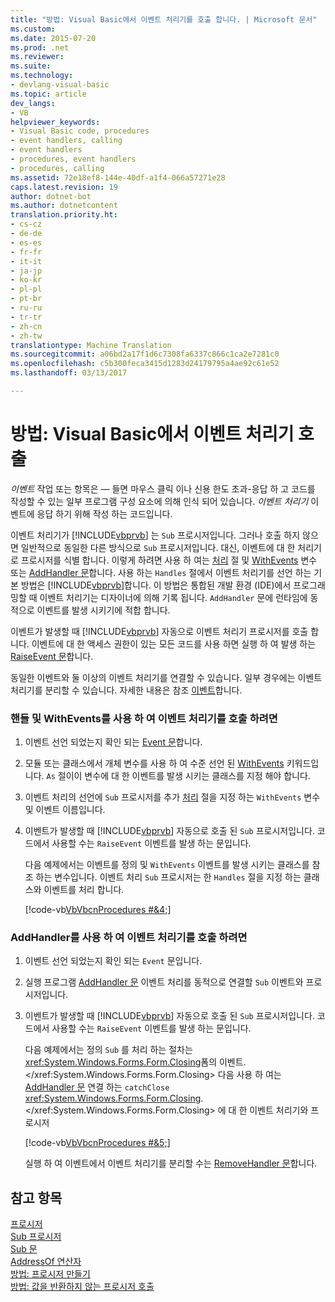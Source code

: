 ```yaml
---
title: "방법: Visual Basic에서 이벤트 처리기를 호출 합니다. | Microsoft 문서"
ms.custom: 
ms.date: 2015-07-20
ms.prod: .net
ms.reviewer: 
ms.suite: 
ms.technology:
- devlang-visual-basic
ms.topic: article
dev_langs:
- VB
helpviewer_keywords:
- Visual Basic code, procedures
- event handlers, calling
- event handlers
- procedures, event handlers
- procedures, calling
ms.assetid: 72e18ef8-144e-40df-a1f4-066a57271e28
caps.latest.revision: 19
author: dotnet-bot
ms.author: dotnetcontent
translation.priority.ht:
- cs-cz
- de-de
- es-es
- fr-fr
- it-it
- ja-jp
- ko-kr
- pl-pl
- pt-br
- ru-ru
- tr-tr
- zh-cn
- zh-tw
translationtype: Machine Translation
ms.sourcegitcommit: a06bd2a17f1d6c7308fa6337c866c1ca2e7281c0
ms.openlocfilehash: c5b300feca3415d1283d24179795a4ae92c61e52
ms.lasthandoff: 03/13/2017

---
```

# <a name="how-to-call-an-event-handler-in-visual-basic"></a>방법: Visual Basic에서 이벤트 처리기 호출
*이벤트* 작업 또는 항목은 — 들면 마우스 클릭 이나 신용 한도 초과-응답 하 고 코드를 작성할 수 있는 일부 프로그램 구성 요소에 의해 인식 되어 있습니다. *이벤트 처리기* 이벤트에 응답 하기 위해 작성 하는 코드입니다.  
  
 이벤트 처리기가 [!INCLUDE[vbprvb](../../../../csharp/programming-guide/concepts/linq/includes/vbprvb_md.md)] 는 `Sub` 프로시저입니다. 그러나 호출 하지 않으면 일반적으로 동일한 다른 방식으로 `Sub` 프로시저입니다. 대신, 이벤트에 대 한 처리기로 프로시저를 식별 합니다. 이렇게 하려면 사용 하 여는 [처리](../../../../visual-basic/language-reference/statements/handles-clause.md) 절 및 [WithEvents](../../../../visual-basic/language-reference/modifiers/withevents.md) 변수 또는 [AddHandler 문](../../../../visual-basic/language-reference/statements/addhandler-statement.md)합니다. 사용 하는 `Handles` 절에서 이벤트 처리기를 선언 하는 기본 방법은 [!INCLUDE[vbprvb](../../../../csharp/programming-guide/concepts/linq/includes/vbprvb_md.md)]합니다. 이 방법은 통합된 개발 환경 (IDE)에서 프로그래밍할 때 이벤트 처리기는 디자이너에 의해 기록 됩니다. `AddHandler` 문에 런타임에 동적으로 이벤트를 발생 시키기에 적합 합니다.  
  
 이벤트가 발생할 때 [!INCLUDE[vbprvb](../../../../csharp/programming-guide/concepts/linq/includes/vbprvb_md.md)] 자동으로 이벤트 처리기 프로시저를 호출 합니다. 이벤트에 대 한 액세스 권한이 있는 모든 코드를 사용 하면 실행 하 여 발생 하는 [RaiseEvent 문](../../../../visual-basic/language-reference/statements/raiseevent-statement.md)합니다.  
  
 동일한 이벤트와 둘 이상의 이벤트 처리기를 연결할 수 있습니다. 일부 경우에는 이벤트 처리기를 분리할 수 있습니다. 자세한 내용은 참조 [이벤트](../../../../visual-basic/programming-guide/language-features/events/index.md)합니다.  
  
### <a name="to-call-an-event-handler-using-handles-and-withevents"></a>핸들 및 WithEvents를 사용 하 여 이벤트 처리기를 호출 하려면  
  
1.  이벤트 선언 되었는지 확인 되는 [Event 문](../../../../visual-basic/language-reference/statements/event-statement.md)합니다.  
  
2.  모듈 또는 클래스에서 개체 변수를 사용 하 여 수준 선언 된 [WithEvents](../../../../visual-basic/language-reference/modifiers/withevents.md) 키워드입니다. `As` 절이이 변수에 대 한 이벤트를 발생 시키는 클래스를 지정 해야 합니다.  
  
3.  이벤트 처리의 선언에 `Sub` 프로시저를 추가 [처리](../../../../visual-basic/language-reference/statements/handles-clause.md) 절을 지정 하는 `WithEvents` 변수 및 이벤트 이름입니다.  
  
4.  이벤트가 발생할 때 [!INCLUDE[vbprvb](../../../../csharp/programming-guide/concepts/linq/includes/vbprvb_md.md)] 자동으로 호출 된 `Sub` 프로시저입니다. 코드에서 사용할 수는 `RaiseEvent` 이벤트를 발생 하는 문입니다.  
  
     다음 예제에서는 이벤트를 정의 및 `WithEvents` 이벤트를 발생 시키는 클래스를 참조 하는 변수입니다. 이벤트 처리 `Sub` 프로시저는 한 `Handles` 절을 지정 하는 클래스와 이벤트를 처리 합니다.  
  
     [!code-vb[VbVbcnProcedures #&4;](./codesnippet/VisualBasic/how-to-call-an-event-handler_1.vb)]  
  
### <a name="to-call-an-event-handler-using-addhandler"></a>AddHandler를 사용 하 여 이벤트 처리기를 호출 하려면  
  
1.  이벤트 선언 되었는지 확인 되는 `Event` 문입니다.  
  
2.  실행 프로그램 [AddHandler 문](../../../../visual-basic/language-reference/statements/addhandler-statement.md) 이벤트 처리를 동적으로 연결할 `Sub` 이벤트와 프로시저입니다.  
  
3.  이벤트가 발생할 때 [!INCLUDE[vbprvb](../../../../csharp/programming-guide/concepts/linq/includes/vbprvb_md.md)] 자동으로 호출 된 `Sub` 프로시저입니다. 코드에서 사용할 수는 `RaiseEvent` 이벤트를 발생 하는 문입니다.  
  
     다음 예제에서는 정의 `Sub` 를 처리 하는 절차는 <xref:System.Windows.Forms.Form.Closing>폼의 이벤트.</xref:System.Windows.Forms.Form.Closing> 다음 사용 하 여는 [AddHandler 문](../../../../visual-basic/language-reference/statements/addhandler-statement.md) 연결 하는 `catchClose` <xref:System.Windows.Forms.Form.Closing>.</xref:System.Windows.Forms.Form.Closing> 에 대 한 이벤트 처리기와 프로시저  
  
     [!code-vb[VbVbcnProcedures #&5;](./codesnippet/VisualBasic/how-to-call-an-event-handler_2.vb)]  
  
     실행 하 여 이벤트에서 이벤트 처리기를 분리할 수는 [RemoveHandler 문](../../../../visual-basic/language-reference/statements/removehandler-statement.md)합니다.  
  
## <a name="see-also"></a>참고 항목  
 [프로시저](./index.md)   
 [Sub 프로시저](./sub-procedures.md)   
 [Sub 문](../../../../visual-basic/language-reference/statements/sub-statement.md)   
 [AddressOf 연산자](../../../../visual-basic/language-reference/operators/addressof-operator.md)   
 [방법: 프로시저 만들기](./how-to-create-a-procedure.md)   
 [방법: 값을 반환하지 않는 프로시저 호출](./how-to-call-a-procedure-that-does-not-return-a-value.md)
